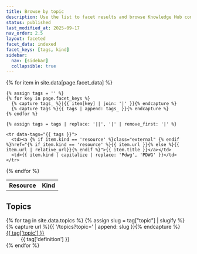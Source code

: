 ```yaml
---
title: Browse by topic
description: Use the list to facet results and browse Knowledge Hub content by topics. Sort by frequency or alphabetical using the icons at the top of the list, or read the topic definitions at [the bottom of the page](#topics).
status: published
last_modified_at: 2025-09-17
nav_order: 2.5
layout: faceted
facet_data: indexed
facet_keys: [tags, kind]
sidebar:
  nav: [sidebar]
  collapsible: true
---
```






<table class="faceted">
  <tr><th>Resource</th><th>Kind</th></tr>
  {% for item in site.data[page.facet_data] %}

    {% assign tags = '' %}
    {% for key in page.facet_keys %}
      {% capture tags_ %}|{{ item[key] | join: '|' }}{% endcapture %}
      {% capture tags %}{{ tags | append: tags_ }}{% endcapture %}
    {% endfor %}

    {% assign tags = tags | replace: '||', '|' | remove_first: '|' %}

    <tr data-tags="{{ tags }}">
      <td><a {% if item.kind == 'resource' %}class="external" {% endif %}href="{% if item.kind == 'resource' %}{{ item.url }}{% else %}{{ item.url | relative_url}}{% endif %}">{{ item.title }}</a></td>
      <td>{{ item.kind | capitalize | replace: 'Pdwg', 'PDWG' }}</td>
    </tr>
  {% endfor %}
</table>

<h2>Topics<a name="topics"></a></h2>
<dl>
{% for tag in site.data.topics %}
  {% assign slug = tag["topic"] | slugify %}
  {% capture url %}{{ '/topics?topic=' | append: slug }}{% endcapture %}
  <dt><a href="{{ url | relative_url }}">{{ tag['topic'] }}</a></dt>
  <dd>{{ tag['definition'] }}</dd>
{% endfor %}
</dl>


